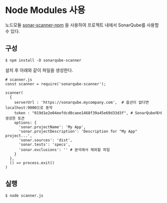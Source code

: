 # Node Modules 사용
노드모듈 [sonar-scanner-npm](https://github.com/bellingard/sonar-scanner-npm) 을 사용하여 프로젝트 내에서 SonarQube를 사용할 수 있다.

## 구성
```
$ npm install -D sonarqube-scanner
```
설치 후 아래와 같이 파일을 생성한다.
```
# scanner.js
const scanner = require('sonarqube-scanner');
 
scanner(
  {
    serverUrl : 'https://sonarqube.mycompany.com',  # 옵션이 없다면 localhost:9000으로 동작
    token : "019d1e2e04eefdcd0caee1468f39a45e69d33d3f", # SonarQube에서 생성한 토큰
    options: {
      'sonar.projectName': 'My App',
      'sonar.projectDescription': 'Description for "My App" project...',
      'sonar.sources': 'dist',
      'sonar.tests': 'specs',
      'sonar.exclusions': '' # 분석에서 제외할 파일
    }
  },
  () => process.exit()
)
```
## 실행
```
$ node scanner.js
```
